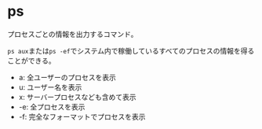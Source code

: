 # ps

プロセスごとの情報を出力するコマンド。

`ps aux`または`ps -ef`でシステム内で稼働しているすべてのプロセスの情報を得ることができる。

- a: 全ユーザーのプロセスを表示
- u: ユーザー名を表示
- x: サーバープロセスなども含めて表示
- -e: 全プロセスを表示
- -f: 完全なフォーマットでプロセスを表示


